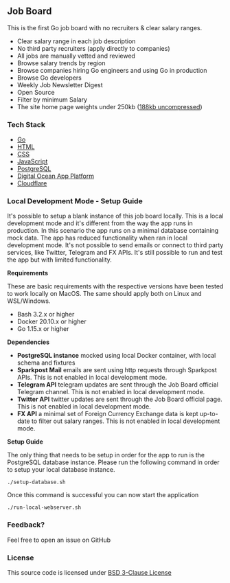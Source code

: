 ## Job Board

This is the first Go job board with no recruiters & clear salary ranges.

- Clear salary range in each job description
- No third party recruiters (apply directly to companies)
- All jobs are manually vetted and reviewed
- Browse salary trends by region
- Browse companies hiring Go engineers and using Go in production
- Browse Go developers
- Weekly Job Newsletter Digest
- Open Source
- Filter by minimum Salary
- The site home page weights under 250kb ([188kb uncompressed](https://gtmetrix.com/reports/golang.cafe/FQEvpFuT/))

### Tech Stack

- [Go](https://golang.org)
- [HTML](https://www.w3.org/html/)
- [CSS](https://developer.mozilla.org/en-US/docs/Web/CSS)
- [JavaScript](https://developer.mozilla.org/en-US/docs/Web/JavaScript)
- [PostgreSQL](https://www.postgresql.org)
- [Digital Ocean App Platform](https://www.digitalocean.com/products/app-platform/)
- [Cloudflare](https://cloudflare.com)

### Local Development Mode - Setup Guide

It's possible to setup a blank instance of this job board locally. This is a local development mode and it's different from the way the app runs in production. In this scenario the app runs on a minimal database containing mock data. The app has reduced functionality when ran in local development mode. It's not possible to send emails or connect to third party services, like Twitter, Telegram and FX APIs. It's still possible to run and test the app but with limited functionality.

**Requirements**

These are basic requirements with the respective versions have been tested to work locally on MacOS. The same should apply both on Linux and WSL/Windows.

- Bash 3.2.x or higher
- Docker 20.10.x or higher
- Go 1.15.x or higher

**Dependencies**

- **PostgreSQL instance** mocked using local Docker container, with local schema and fixtures
- **Sparkpost Mail** emails are sent using http requests through Sparkpost APIs. This is not enabled in local development mode.
- **Telegram API** telegram updates are sent through the Job Board official Telegram channel. This is not enabled in local development mode.
- **Twitter API** twitter updates are sent through the Job Board official page. This is not enabled in local development mode.
- **FX API** a minimal set of Foreign Currency Exchange data is kept up-to-date to filter out salary ranges. This is not enabled in local development mode.

**Setup Guide**

The only thing that needs to be setup in order for the app to run is the PostgreSQL database instance. Please run the following command in order to setup your local database instance.

```
./setup-database.sh
```

Once this command is successful you can now start the application

```
./run-local-webserver.sh
```

### Feedback?

Feel free to open an issue on GitHub

### License

This source code is licensed under [BSD 3-Clause License](LICENSE.txt) 

